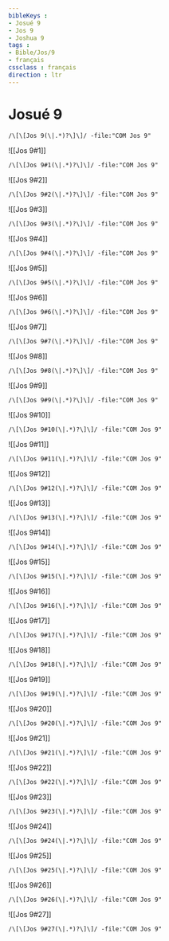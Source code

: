 ```yaml
---
bibleKeys : 
- Josué 9
- Jos 9
- Joshua 9
tags : 
- Bible/Jos/9
- français
cssclass : français
direction : ltr
---
```


# Josué 9

```query
/\[\[Jos 9(\|.*)?\]\]/ -file:"COM Jos 9"
```



![[Jos 9#1]]

```query
/\[\[Jos 9#1(\|.*)?\]\]/ -file:"COM Jos 9"
```

![[Jos 9#2]]

```query
/\[\[Jos 9#2(\|.*)?\]\]/ -file:"COM Jos 9"
```

![[Jos 9#3]]

```query
/\[\[Jos 9#3(\|.*)?\]\]/ -file:"COM Jos 9"
```

![[Jos 9#4]]

```query
/\[\[Jos 9#4(\|.*)?\]\]/ -file:"COM Jos 9"
```

![[Jos 9#5]]

```query
/\[\[Jos 9#5(\|.*)?\]\]/ -file:"COM Jos 9"
```

![[Jos 9#6]]

```query
/\[\[Jos 9#6(\|.*)?\]\]/ -file:"COM Jos 9"
```

![[Jos 9#7]]

```query
/\[\[Jos 9#7(\|.*)?\]\]/ -file:"COM Jos 9"
```

![[Jos 9#8]]

```query
/\[\[Jos 9#8(\|.*)?\]\]/ -file:"COM Jos 9"
```

![[Jos 9#9]]

```query
/\[\[Jos 9#9(\|.*)?\]\]/ -file:"COM Jos 9"
```

![[Jos 9#10]]

```query
/\[\[Jos 9#10(\|.*)?\]\]/ -file:"COM Jos 9"
```

![[Jos 9#11]]

```query
/\[\[Jos 9#11(\|.*)?\]\]/ -file:"COM Jos 9"
```

![[Jos 9#12]]

```query
/\[\[Jos 9#12(\|.*)?\]\]/ -file:"COM Jos 9"
```

![[Jos 9#13]]

```query
/\[\[Jos 9#13(\|.*)?\]\]/ -file:"COM Jos 9"
```

![[Jos 9#14]]

```query
/\[\[Jos 9#14(\|.*)?\]\]/ -file:"COM Jos 9"
```

![[Jos 9#15]]

```query
/\[\[Jos 9#15(\|.*)?\]\]/ -file:"COM Jos 9"
```

![[Jos 9#16]]

```query
/\[\[Jos 9#16(\|.*)?\]\]/ -file:"COM Jos 9"
```

![[Jos 9#17]]

```query
/\[\[Jos 9#17(\|.*)?\]\]/ -file:"COM Jos 9"
```

![[Jos 9#18]]

```query
/\[\[Jos 9#18(\|.*)?\]\]/ -file:"COM Jos 9"
```

![[Jos 9#19]]

```query
/\[\[Jos 9#19(\|.*)?\]\]/ -file:"COM Jos 9"
```

![[Jos 9#20]]

```query
/\[\[Jos 9#20(\|.*)?\]\]/ -file:"COM Jos 9"
```

![[Jos 9#21]]

```query
/\[\[Jos 9#21(\|.*)?\]\]/ -file:"COM Jos 9"
```

![[Jos 9#22]]

```query
/\[\[Jos 9#22(\|.*)?\]\]/ -file:"COM Jos 9"
```

![[Jos 9#23]]

```query
/\[\[Jos 9#23(\|.*)?\]\]/ -file:"COM Jos 9"
```

![[Jos 9#24]]

```query
/\[\[Jos 9#24(\|.*)?\]\]/ -file:"COM Jos 9"
```

![[Jos 9#25]]

```query
/\[\[Jos 9#25(\|.*)?\]\]/ -file:"COM Jos 9"
```

![[Jos 9#26]]

```query
/\[\[Jos 9#26(\|.*)?\]\]/ -file:"COM Jos 9"
```

![[Jos 9#27]]

```query
/\[\[Jos 9#27(\|.*)?\]\]/ -file:"COM Jos 9"
```

